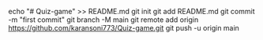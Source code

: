 echo "# Quiz-game" >> README.md git init git add README.md git commit -m "first commit" git branch -M main git remote add origin https://github.com/karansoni773/Quiz-game.git git push -u origin main
